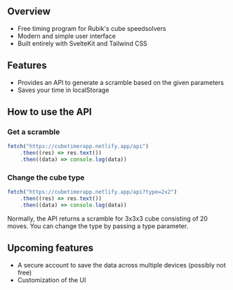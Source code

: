 ## Overview

- Free timing program for Rubik's cube speedsolvers
- Modern and simple user interface
- Built entirely with SvelteKit and Tailwind CSS

## Features

- Provides an API to generate a scramble based on the given parameters
- Saves your time in localStorage

## How to use the API

### Get a scramble
```js
fetch("https://cubetimerapp.netlify.app/api")
    .then((res) => res.text())
    .then((data) => console.log(data))
```

### Change the cube type
```js
fetch("https://cubetimerapp.netlify.app/api?type=2x2")
    .then((res) => res.text())
    .then((data) => console.log(data))
```
Normally, the API returns a scramble for 3x3x3 cube consisting of 20 moves. You can change the type by passing a type parameter.

## Upcoming features

- A secure account to save the data across multiple devices (possibly not free)
- Customization of the UI
